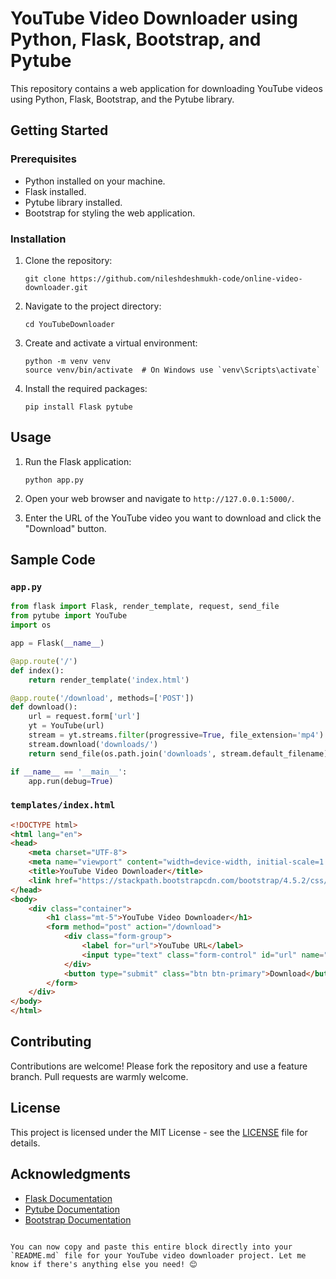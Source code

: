 
# YouTube Video Downloader using Python, Flask, Bootstrap, and Pytube

This repository contains a web application for downloading YouTube videos using Python, Flask, Bootstrap, and the Pytube library.

## Getting Started

### Prerequisites
- Python installed on your machine.
- Flask installed.
- Pytube library installed.
- Bootstrap for styling the web application.

### Installation

1. Clone the repository:
   ```
   git clone https://github.com/nileshdeshmukh-code/online-video-downloader.git
   ```

2. Navigate to the project directory:
   ```
   cd YouTubeDownloader
   ```

3. Create and activate a virtual environment:
   ```
   python -m venv venv
   source venv/bin/activate  # On Windows use `venv\Scripts\activate`
   ```

4. Install the required packages:
   ```
   pip install Flask pytube
   ```


## Usage

1. Run the Flask application:
   ```
   python app.py
   ```

2. Open your web browser and navigate to `http://127.0.0.1:5000/`.

3. Enter the URL of the YouTube video you want to download and click the "Download" button.

## Sample Code

### `app.py`
```python
from flask import Flask, render_template, request, send_file
from pytube import YouTube
import os

app = Flask(__name__)

@app.route('/')
def index():
    return render_template('index.html')

@app.route('/download', methods=['POST'])
def download():
    url = request.form['url']
    yt = YouTube(url)
    stream = yt.streams.filter(progressive=True, file_extension='mp4').first()
    stream.download('downloads/')
    return send_file(os.path.join('downloads', stream.default_filename), as_attachment=True)

if __name__ == '__main__':
    app.run(debug=True)
```

### `templates/index.html`
```html
<!DOCTYPE html>
<html lang="en">
<head>
    <meta charset="UTF-8">
    <meta name="viewport" content="width=device-width, initial-scale=1.0">
    <title>YouTube Video Downloader</title>
    <link href="https://stackpath.bootstrapcdn.com/bootstrap/4.5.2/css/bootstrap.min.css" rel="stylesheet">
</head>
<body>
    <div class="container">
        <h1 class="mt-5">YouTube Video Downloader</h1>
        <form method="post" action="/download">
            <div class="form-group">
                <label for="url">YouTube URL</label>
                <input type="text" class="form-control" id="url" name="url" placeholder="Enter YouTube URL" required>
            </div>
            <button type="submit" class="btn btn-primary">Download</button>
        </form>
    </div>
</body>
</html>
```

## Contributing

Contributions are welcome! Please fork the repository and use a feature branch. Pull requests are warmly welcome.

## License

This project is licensed under the MIT License - see the [LICENSE](LICENSE) file for details.

## Acknowledgments

- [Flask Documentation](https://flask.palletsprojects.com/)
- [Pytube Documentation](https://pytube.io/)
- [Bootstrap Documentation](https://getbootstrap.com/)
```

You can now copy and paste this entire block directly into your `README.md` file for your YouTube video downloader project. Let me know if there's anything else you need! 😊
